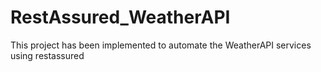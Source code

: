 # RestAssured_WeatherAPI

This project has been implemented to automate the WeatherAPI services using restassured
